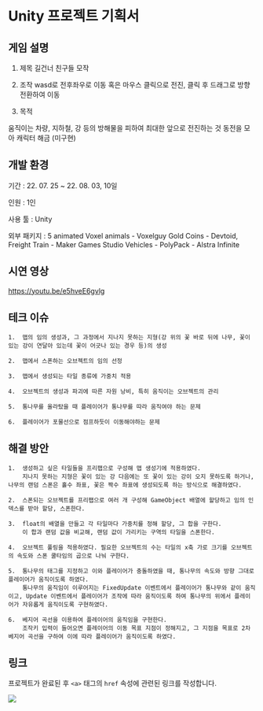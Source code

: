 # Unity 프로젝트 기획서

## 게임 설명

1. 제목 
길건너 친구들 모작

2. 조작 
wasd로 전후좌우로 이동 혹은 마우스 클릭으로 전진, 클릭 후 드래그로 방향 전환하여 이동

3. 목적 

  움직이는 차량, 지하철, 강 등의 방해물을 피하여 최대한 앞으로 전진하는 것
  동전을 모아 캐릭터 해금 (미구현)

## 개발 환경

  기간 : 22. 07. 25 ~ 22. 08. 03, 10일
  
  인원 : 1인
  
  사용 툴 : Unity
  
  외부 패키지 :
  5 animated Voxel animals - Voxelguy
  Gold Coins - Devtoid, 
  Freight Train - Maker Games Studio
  Vehicles - PolyPack - Alstra Infinite

## 시연 영상

https://youtu.be/e5hveE6gvlg

## 테크 이슈

    1.  맵의 임의 생성과, 그 과정에서 지나지 못하는 지형(강 위의 꽃 바로 뒤에 나무, 꽃이 있는 강이 연달아 있는데 꽃이 어긋나 있는 경우 등)의 생성

    2.  맵에서 스폰하는 오브젝트의 임의 선정

    3.  맵에서 생성되는 타일 종류에 가중치 적용

    4.  오브젝트의 생성과 파괴에 따른 자원 낭비, 특히 움직이는 오브젝트의 관리

    5.  통나무를 올라탔을 때 플레이어가 통나무를 따라 움직여야 하는 문제

    6.  플레이어가 포물선으로 점프하듯이 이동해야하는 문제

## 해결 방안

    1.  생성하고 싶은 타일들을 프리팹으로 구성해 맵 생성기에 적용하였다. 
        지나지 못하는 지형은 꽃이 있는 강 다음에는 또 꽃이 있는 강이 오지 못하도록 하거나, 나무의 랜덤 스폰은 홀수 좌표, 꽃은 짝수 좌표에 생성되도록 하는 방식으로 해결하였다.

    2.  스폰되는 오브젝트를 프리팹으로 여러 개 구성해 GameObject 배열에 할당하고 임의 인덱스를 받아 할당, 스폰한다.

    3.  float의 배열을 만들고 각 타일마다 가중치를 정해 할당, 그 합을 구한다. 
        이 합과 랜덤 값을 비교해, 랜덤 값이 가리키는 구역의 타일을 스폰한다.
    
    4.  오브젝트 풀링을 적용하였다. 필요한 오브젝트의 수는 타일의 x축 가로 크기를 오브젝트의 속도와 스폰 쿨타임의 곱으로 나눠 구한다.

    5.  통나무의 태그를 지정하고 이와 플레이어가 충돌하였을 때, 통나무의 속도와 방향 그대로 플레이어가 움직이도록 하였다.
        통나무의 움직임이 이루어지는 FixedUpdate 이벤트에서 플레이어가 통나무와 같이 움직이고, Update 이벤트에서 플레이어가 조작에 따라 움직이도록 하여 통나무의 위에서 플레이어가 자유롭게 움직이도록 구현하였다.
        
    6.  베지어 곡선을 이용하여 플레이어의 움직임을 구현한다. 
        조작키 입력이 들어오면 플레이어의 이동 목표 지점이 정해지고, 그 지점을 목표로 2차 베지어 곡선을 구하여 이에 따라 플레이어가 움직이도록 하였다.


## 링크
프로젝트가 완료된 후 `<a>` 태그의 `href` 속성에 관련된 링크를 작성합니다.

<a href="https://www.youtube.com"><img src="https://img.shields.io/badge/Youtube-FF0000?style=for-the-badge&logo=Youtube&logoColor=white"></a>
